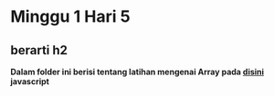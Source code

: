 # Minggu 1 Hari 5
## berarti h2
<strong>Dalam folder ini berisi tentang latihan mengenai Array pada [disini](https://github.com/yogahermawan/FE-Dev/blob/master/novice/01-05/arrayLoops.js) javascript </strong>
